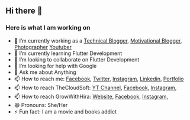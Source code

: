 ## Hi there 👋

### Here is what I am working on

- 🔭 I’m currently working as a [Technical Blogger](https://thecloudsoft.com), [Motivational Blogger](https://instagram.com/thehirashahid), [Photographer](https://instagram.com/portraitsbyhirashahid) [Youtuber](https://www.youtube.com/channel/UCw0Gqnwi2C02nLqrvfVYEjg) 
- 🌱 I’m currently learning Flutter Development 
- 👯 I’m looking to collaborate on Flutter Development
- 🤔 I’m looking for help with Google 
- 💬 Ask me about Anything
- 📫 How to reach me: [Facebook](https://facebook.com/thehirashahid), [Twitter](https://twitter.com/thehirashahid), [Instagram](https://instagram.com/thehirashahid), [Linkedin](https://linkedin.com/in/thehirashahid), [Portfolio](https://hirashahid.thecloudsoft.com)
- 📫 How to reach TheCloudSoft: [YT Channel](https://www.youtube.com/channel/UCw0Gqnwi2C02nLqrvfVYEjg), [Facebook](https://facebook.com/growwithhira), [Instagram](https://instagram.com/growwithhira), 
- 📫 How to reach GrowWithHira: [Website](https://thecloudsoft.com), [Facebook](https://facebook.com/thecloudsoft), [Instagram](https://instagram.com/thecloudsoft), 
- 😄 Pronouns: She/Her
- ⚡ Fun fact: I am a movie and books addict
